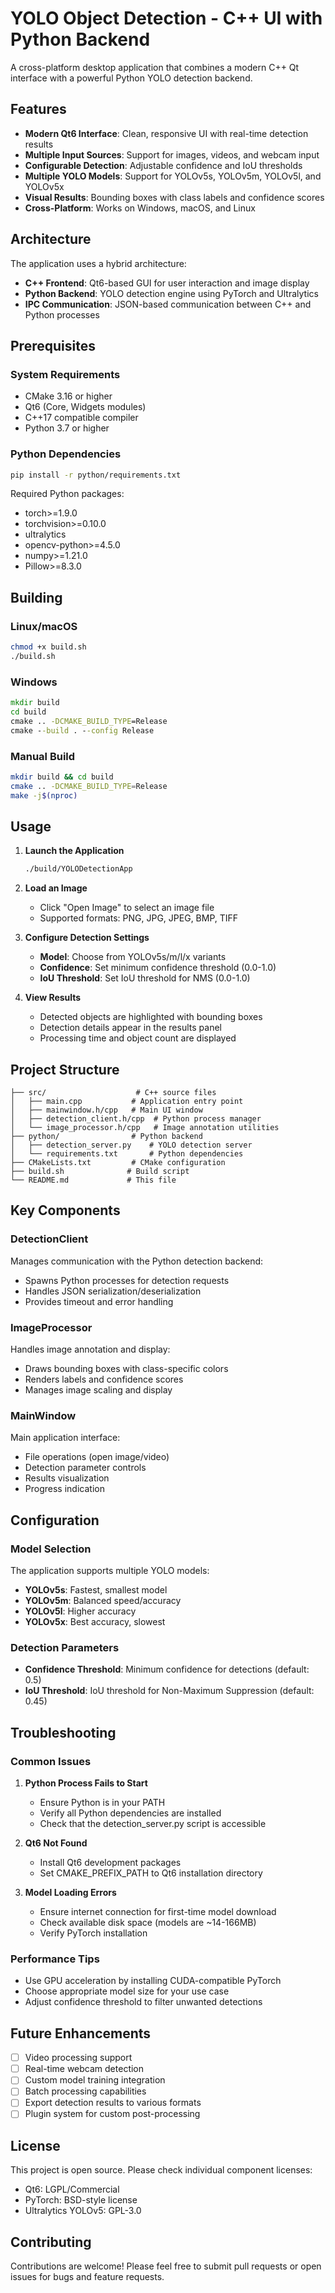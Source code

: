 # YOLO Object Detection - C++ UI with Python Backend

A cross-platform desktop application that combines a modern C++ Qt interface with a powerful Python YOLO detection backend.

## Features

- **Modern Qt6 Interface**: Clean, responsive UI with real-time detection results
- **Multiple Input Sources**: Support for images, videos, and webcam input
- **Configurable Detection**: Adjustable confidence and IoU thresholds
- **Multiple YOLO Models**: Support for YOLOv5s, YOLOv5m, YOLOv5l, and YOLOv5x
- **Visual Results**: Bounding boxes with class labels and confidence scores
- **Cross-Platform**: Works on Windows, macOS, and Linux

## Architecture

The application uses a hybrid architecture:
- **C++ Frontend**: Qt6-based GUI for user interaction and image display
- **Python Backend**: YOLO detection engine using PyTorch and Ultralytics
- **IPC Communication**: JSON-based communication between C++ and Python processes

## Prerequisites

### System Requirements
- CMake 3.16 or higher
- Qt6 (Core, Widgets modules)
- C++17 compatible compiler
- Python 3.7 or higher

### Python Dependencies
```bash
pip install -r python/requirements.txt
```

Required Python packages:
- torch>=1.9.0
- torchvision>=0.10.0
- ultralytics
- opencv-python>=4.5.0
- numpy>=1.21.0
- Pillow>=8.3.0

## Building

### Linux/macOS
```bash
chmod +x build.sh
./build.sh
```

### Windows
```cmd
mkdir build
cd build
cmake .. -DCMAKE_BUILD_TYPE=Release
cmake --build . --config Release
```

### Manual Build
```bash
mkdir build && cd build
cmake .. -DCMAKE_BUILD_TYPE=Release
make -j$(nproc)
```

## Usage

1. **Launch the Application**
   ```bash
   ./build/YOLODetectionApp
   ```

2. **Load an Image**
   - Click "Open Image" to select an image file
   - Supported formats: PNG, JPG, JPEG, BMP, TIFF

3. **Configure Detection Settings**
   - **Model**: Choose from YOLOv5s/m/l/x variants
   - **Confidence**: Set minimum confidence threshold (0.0-1.0)
   - **IoU Threshold**: Set IoU threshold for NMS (0.0-1.0)

4. **View Results**
   - Detected objects are highlighted with bounding boxes
   - Detection details appear in the results panel
   - Processing time and object count are displayed

## Project Structure

```
├── src/                    # C++ source files
│   ├── main.cpp           # Application entry point
│   ├── mainwindow.h/cpp   # Main UI window
│   ├── detection_client.h/cpp  # Python process manager
│   └── image_processor.h/cpp   # Image annotation utilities
├── python/                # Python backend
│   ├── detection_server.py    # YOLO detection server
│   └── requirements.txt       # Python dependencies
├── CMakeLists.txt         # CMake configuration
├── build.sh              # Build script
└── README.md             # This file
```

## Key Components

### DetectionClient
Manages communication with the Python detection backend:
- Spawns Python processes for detection requests
- Handles JSON serialization/deserialization
- Provides timeout and error handling

### ImageProcessor
Handles image annotation and display:
- Draws bounding boxes with class-specific colors
- Renders labels and confidence scores
- Manages image scaling and display

### MainWindow
Main application interface:
- File operations (open image/video)
- Detection parameter controls
- Results visualization
- Progress indication

## Configuration

### Model Selection
The application supports multiple YOLO models:
- **YOLOv5s**: Fastest, smallest model
- **YOLOv5m**: Balanced speed/accuracy
- **YOLOv5l**: Higher accuracy
- **YOLOv5x**: Best accuracy, slowest

### Detection Parameters
- **Confidence Threshold**: Minimum confidence for detections (default: 0.5)
- **IoU Threshold**: IoU threshold for Non-Maximum Suppression (default: 0.45)

## Troubleshooting

### Common Issues

1. **Python Process Fails to Start**
   - Ensure Python is in your PATH
   - Verify all Python dependencies are installed
   - Check that the detection_server.py script is accessible

2. **Qt6 Not Found**
   - Install Qt6 development packages
   - Set CMAKE_PREFIX_PATH to Qt6 installation directory

3. **Model Loading Errors**
   - Ensure internet connection for first-time model download
   - Check available disk space (models are ~14-166MB)
   - Verify PyTorch installation

### Performance Tips

- Use GPU acceleration by installing CUDA-compatible PyTorch
- Choose appropriate model size for your use case
- Adjust confidence threshold to filter unwanted detections

## Future Enhancements

- [ ] Video processing support
- [ ] Real-time webcam detection
- [ ] Custom model training integration
- [ ] Batch processing capabilities
- [ ] Export detection results to various formats
- [ ] Plugin system for custom post-processing

## License

This project is open source. Please check individual component licenses:
- Qt6: LGPL/Commercial
- PyTorch: BSD-style license
- Ultralytics YOLOv5: GPL-3.0

## Contributing

Contributions are welcome! Please feel free to submit pull requests or open issues for bugs and feature requests.